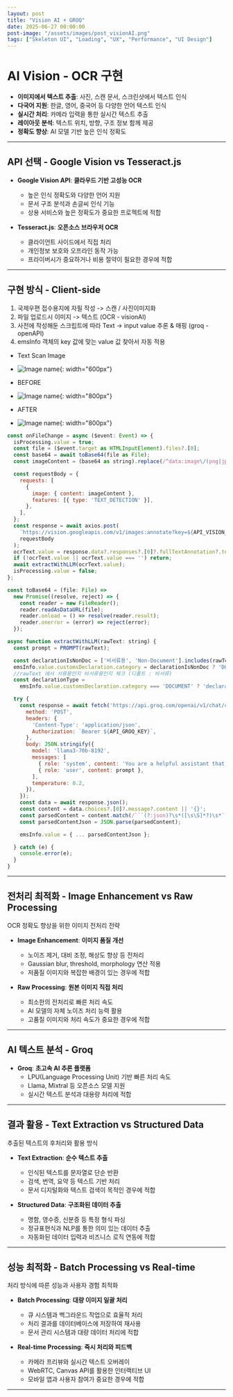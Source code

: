 ```yaml
---
layout: post
title: "Vision AI + GROQ"
date: 2025-06-27 00:00:00
post-image: "/assets/images/post_visionAI.png"
tags: ["Skeleton UI", "Loading", "UX", "Performance", "UI Design"]
---
```


# AI Vision - OCR 구현

- **이미지에서 텍스트 추출**: 사진, 스캔 문서, 스크린샷에서 텍스트 인식
- **다국어 지원**: 한글, 영어, 중국어 등 다양한 언어 텍스트 인식
- **실시간 처리**: 카메라 입력을 통한 실시간 텍스트 추출
- **레이아웃 분석**: 텍스트 위치, 방향, 구조 정보 함께 제공
- **정확도 향상**: AI 모델 기반 높은 인식 정확도

---

## API 선택 - Google Vision vs Tesseract.js

- **Google Vision API**: **클라우드 기반 고성능 OCR**

  - 높은 인식 정확도와 다양한 언어 지원
  - 문서 구조 분석과 손글씨 인식 기능
  - 상용 서비스와 높은 정확도가 중요한 프로젝트에 적합

- **Tesseract.js**: **오픈소스 브라우저 OCR**
  - 클라이언트 사이드에서 직접 처리
  - 개인정보 보호와 오프라인 동작 가능
  - 프라이버시가 중요하거나 비용 절약이 필요한 경우에 적합

---

## 구현 방식 - Client-side

1. 국제우편 접수용지에 자필 작성 -> 스캔 / 사진이미지화
2. 파일 업로드시 이미지 -> 텍스트 (OCR - visionAI)
3. 사전에 작성해둔 스크립트에 따라 Text -> input value 추론 & 매핑 (groq - openAPI)
4. emsInfo 객체의 key 값에 맞는 value 값 찾아서 자동 적용

- Text Scan Image
- ![Image name](https://eunbinoh.github.io/assets/images/post_ems_scan.png){: width="600px"}

- BEFORE
- ![Image name](https://eunbinoh.github.io/assets/images/post_ocr_before.png){: width="800px"}

- AFTER
- ![Image name](https://eunbinoh.github.io/assets/images/post_ocr_after.png){: width="800px"}

````JavaScript
const onFileChange = async ($event: Event) => {
  isProcessing.value = true;
  const file = ($event.target as HTMLInputElement).files?.[0];
  const base64 = await toBase64(file as File);
  const imageContent = (base64 as string).replace(/^data:image\/(png|jpeg);base64,/, '');

  const requestBody = {
    requests: [
      {
        image: { content: imageContent },
        features: [{ type: 'TEXT_DETECTION' }],
      },
    ],
  };
  const response = await axios.post(
    `https://vision.googleapis.com/v1/images:annotate?key=${API_VISION_KEY}`,
    requestBody
  );
  ocrText.value = response.data?.responses?.[0]?.fullTextAnnotation?.text?.trim() ?? '';
  if (!ocrText.value || ocrText.value === '') return;
  await extractWithLLM(ocrText.value);
  isProcessing.value = false;
};

const toBase64 = (file: File) =>
  new Promise((resolve, reject) => {
    const reader = new FileReader();
    reader.readAsDataURL(file);
    reader.onload = () => resolve(reader.result);
    reader.onerror = (error) => reject(error);
  });

async function extractWithLLM(rawText: string) {
  const prompt = PROMPT(rawText);

  const declarationIsNonDoc = ['비서류용', 'Non-Document'].includes(rawText);
  emsInfo.value.customsDeclaration.category = declarationIsNonDoc ? 'DOCUMENT' : 'GIFT';
  //rawText 에서 서류용인지 비서류용인지 체크 (디폴트 : 비서류)
  const declarationType =
    emsInfo.value.customsDeclaration.category === 'DOCUMENT' ? 'declaration-doc' : 'declaration-non-doc';

  try {
    const response = await fetch('https://api.groq.com/openai/v1/chat/completions', {
      method: 'POST',
      headers: {
        'Content-Type': 'application/json',
        Authorization: `Bearer ${API_GROQ_KEY}`,
      },
      body: JSON.stringify({
        model: 'llama3-70b-8192',
        messages: [
          { role: 'system', content: 'You are a helpful assistant that extracts structured data from OCR' },
          { role: 'user', content: prompt },
        ],
        temperature: 0.2,
      }),
    });
    const data = await response.json();
    const content = data.choices?.[0]?.message?.content || '{}';
    const parsedContent = content.match(/```(?:json)?\s*([\s\S]*?)\s*```/)[1];
    const parsedContentJson = JSON.parse(parsedContent);

    emsInfo.value = { ... parsedContentJson };

  } catch (e) {
    console.error(e);
  }
}
````

---

## 전처리 최적화 - Image Enhancement vs Raw Processing

OCR 정확도 향상을 위한 이미지 전처리 전략

- **Image Enhancement**: **이미지 품질 개선**

  - 노이즈 제거, 대비 조정, 해상도 향상 등 전처리
  - Gaussian blur, threshold, morphology 연산 적용
  - 저품질 이미지와 복잡한 배경이 있는 경우에 적합

- **Raw Processing**: **원본 이미지 직접 처리**
  - 최소한의 전처리로 빠른 처리 속도
  - AI 모델의 자체 노이즈 처리 능력 활용
  - 고품질 이미지와 처리 속도가 중요한 경우에 적합

---

## AI 텍스트 분석 - Groq

- **Groq**: **초고속 AI 추론 플랫폼**
  - LPU(Language Processing Unit) 기반 빠른 처리 속도
  - Llama, Mixtral 등 오픈소스 모델 지원
  - 실시간 텍스트 분석과 대용량 처리에 적합

---

## 결과 활용 - Text Extraction vs Structured Data

추출된 텍스트의 후처리와 활용 방식

- **Text Extraction**: **순수 텍스트 추출**

  - 인식된 텍스트를 문자열로 단순 반환
  - 검색, 번역, 요약 등 텍스트 기반 처리
  - 문서 디지털화와 텍스트 검색이 목적인 경우에 적합

- **Structured Data**: **구조화된 데이터 추출**
  - 명함, 영수증, 신분증 등 특정 형식 파싱
  - 정규표현식과 NLP를 통한 의미 있는 데이터 추출
  - 자동화된 데이터 입력과 비즈니스 로직 연동에 적합

---

## 성능 최적화 - Batch Processing vs Real-time

처리 방식에 따른 성능과 사용자 경험 최적화

- **Batch Processing**: **대량 이미지 일괄 처리**

  - 큐 시스템과 백그라운드 작업으로 효율적 처리
  - 처리 결과를 데이터베이스에 저장하여 재사용
  - 문서 관리 시스템과 대량 데이터 처리에 적합

- **Real-time Processing**: **즉시 처리와 피드백**
  - 카메라 프리뷰와 실시간 텍스트 오버레이
  - WebRTC, Canvas API를 활용한 인터랙티브 UI
  - 모바일 앱과 사용자 참여가 중요한 경우에 적합

---
